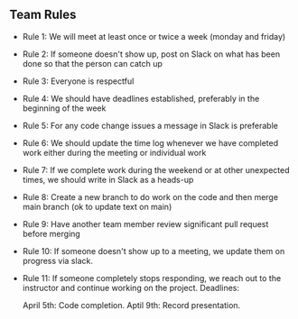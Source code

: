 ## Team Rules
- Rule 1: We will meet at least once or twice a week (monday and friday)
- Rule 2: If someone doesn't show up, post on Slack on what has been done so that the person can catch up
- Rule 3: Everyone is respectful
- Rule 4: We should have deadlines established, preferably in the beginning of the week
- Rule 5: For any code change issues a message in Slack is preferable
- Rule 6: We should update the time log whenever we have completed work either during the meeting or individual work
- Rule 7: If we complete work during the weekend or at other unexpected times, we should write in Slack as a heads-up
- Rule 8: Create a new branch to do work on the code and then merge main branch (ok to update text on main)
- Rule 9: Have another team member review significant pull request before merging  
- Rule 10: If someone  doesn't show up to a meeting, we update them on progress via slack.
- Rule 11: If someone completely stops responding, we reach out to the instructor and continue working on the project. 
Deadlines:

    April 5th: Code completion.
    Aptil 9th: Record presentation.